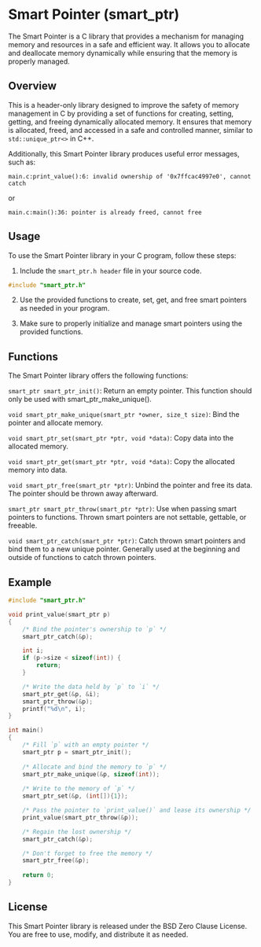 # Smart Pointer (smart_ptr)
The Smart Pointer is a C library that provides a mechanism for managing memory and resources in a safe and efficient way. It allows you to allocate and deallocate memory dynamically while ensuring that the memory is properly managed.

## Overview
This is a header-only library designed to improve the safety of memory management in C by providing a set of functions for creating, setting, getting, and freeing dynamically allocated memory. It ensures that memory is allocated, freed, and accessed in a safe and controlled manner, similar to `std::unique_ptr<>` in C++.

Additionally, this Smart Pointer library produces useful error messages, such as:
```
main.c:print_value():6: invalid ownership of '0x7ffcac4997e0', cannot catch
```
or
```
main.c:main():36: pointer is already freed, cannot free
```

## Usage
To use the Smart Pointer library in your C program, follow these steps:

1. Include the `smart_ptr.h header` file in your source code.
```c
#include "smart_ptr.h"
```
2. Use the provided functions to create, set, get, and free smart pointers as needed in your program.

3. Make sure to properly initialize and manage smart pointers using the provided functions.

## Functions
The Smart Pointer library offers the following functions:

`smart_ptr smart_ptr_init()`: Return an empty pointer. This function should only be used with smart_ptr_make_unique().

`void smart_ptr_make_unique(smart_ptr *owner, size_t size)`: Bind the pointer and allocate memory.

`void smart_ptr_set(smart_ptr *ptr, void *data)`: Copy data into the allocated memory.

`void smart_ptr_get(smart_ptr *ptr, void *data)`: Copy the allocated memory into data.

`void smart_ptr_free(smart_ptr *ptr)`: Unbind the pointer and free its data. The pointer should be thrown away afterward.

`smart_ptr smart_ptr_throw(smart_ptr *ptr)`: Use when passing smart pointers to functions. Thrown smart pointers are not settable, gettable, or freeable.

`void smart_ptr_catch(smart_ptr *ptr)`: Catch thrown smart pointers and bind them to a new unique pointer. Generally used at the beginning and outside of functions to catch thrown pointers.

## Example
```c
#include "smart_ptr.h"

void print_value(smart_ptr p)
{
	/* Bind the pointer's ownership to `p` */
	smart_ptr_catch(&p);

	int i;
	if (p->size < sizeof(int)) {
		return;
	}

	/* Write the data held by `p` to `i` */
	smart_ptr_get(&p, &i);
	smart_ptr_throw(&p);
	printf("%d\n", i);
}

int main()
{
	/* Fill `p` with an empty pointer */
	smart_ptr p = smart_ptr_init();
	
	/* Allocate and bind the memory to `p` */
	smart_ptr_make_unique(&p, sizeof(int));
	
	/* Write to the memory of `p` */
	smart_ptr_set(&p, (int[]){1});

	/* Pass the pointer to `print_value()` and lease its ownership */
	print_value(smart_ptr_throw(&p));

	/* Regain the lost ownership */
	smart_ptr_catch(&p);

	/* Don't forget to free the memory */
	smart_ptr_free(&p);
	
	return 0;
}
```

## License
This Smart Pointer library is released under the BSD Zero Clause License. You are free to use, modify, and distribute it as needed.
